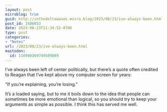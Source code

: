 ```yaml
---
layout: post
microblog: true
guid: http://inthedeltawaves.micro.blog/2023/08/23/ive-always-been.html
post_id: 3506853
date: 2023-08-23T11:34:52-0700
type: post
categories:
- "Notes"
url: /2023/08/23/ive-always-been.html
mastodon:
  id: 110940369749509089
---
```

I’ve always been left of center politically, but there’s a quote often credited to Reagan that I’ve kept above my computer screen for years:

“If you’re explaining, you’re losing.”

It’s a loaded saying, but to me it boils down to the idea that people can sometimes be more emotional than logical, so you should try to keep your arguments as simple as possible. I think this has served me well. 
